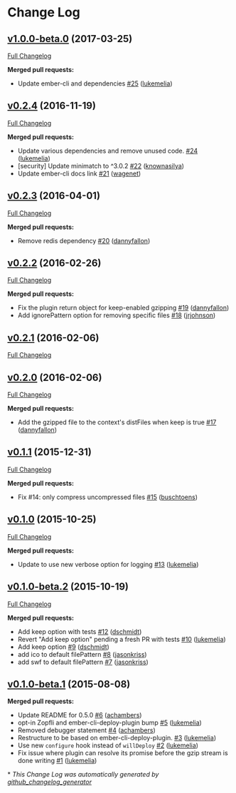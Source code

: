 # Change Log

## [v1.0.0-beta.0](https://github.com/ember-cli-deploy/ember-cli-deploy-gzip/tree/v1.0.0-beta.0) (2017-03-25)
[Full Changelog](https://github.com/ember-cli-deploy/ember-cli-deploy-gzip/compare/v0.2.4...v1.0.0-beta.0)

**Merged pull requests:**

- Update ember-cli and dependencies [\#25](https://github.com/ember-cli-deploy/ember-cli-deploy-gzip/pull/25) ([lukemelia](https://github.com/lukemelia))

## [v0.2.4](https://github.com/ember-cli-deploy/ember-cli-deploy-gzip/tree/v0.2.4) (2016-11-19)
[Full Changelog](https://github.com/ember-cli-deploy/ember-cli-deploy-gzip/compare/v0.2.3...v0.2.4)

**Merged pull requests:**

- Update various dependencies and remove unused code. [\#24](https://github.com/ember-cli-deploy/ember-cli-deploy-gzip/pull/24) ([lukemelia](https://github.com/lukemelia))
- \[security\] Update minimatch to ^3.0.2 [\#22](https://github.com/ember-cli-deploy/ember-cli-deploy-gzip/pull/22) ([knownasilya](https://github.com/knownasilya))
- Update ember-cli docs link [\#21](https://github.com/ember-cli-deploy/ember-cli-deploy-gzip/pull/21) ([wagenet](https://github.com/wagenet))

## [v0.2.3](https://github.com/ember-cli-deploy/ember-cli-deploy-gzip/tree/v0.2.3) (2016-04-01)
[Full Changelog](https://github.com/ember-cli-deploy/ember-cli-deploy-gzip/compare/v0.2.2...v0.2.3)

**Merged pull requests:**

- Remove redis dependency [\#20](https://github.com/ember-cli-deploy/ember-cli-deploy-gzip/pull/20) ([dannyfallon](https://github.com/dannyfallon))

## [v0.2.2](https://github.com/ember-cli-deploy/ember-cli-deploy-gzip/tree/v0.2.2) (2016-02-26)
[Full Changelog](https://github.com/ember-cli-deploy/ember-cli-deploy-gzip/compare/v0.2.1...v0.2.2)

**Merged pull requests:**

- Fix the plugin return object for keep-enabled gzipping [\#19](https://github.com/ember-cli-deploy/ember-cli-deploy-gzip/pull/19) ([dannyfallon](https://github.com/dannyfallon))
- Add ignorePattern option for removing specific files [\#18](https://github.com/ember-cli-deploy/ember-cli-deploy-gzip/pull/18) ([jrjohnson](https://github.com/jrjohnson))

## [v0.2.1](https://github.com/ember-cli-deploy/ember-cli-deploy-gzip/tree/v0.2.1) (2016-02-06)
[Full Changelog](https://github.com/ember-cli-deploy/ember-cli-deploy-gzip/compare/v0.2.0...v0.2.1)

## [v0.2.0](https://github.com/ember-cli-deploy/ember-cli-deploy-gzip/tree/v0.2.0) (2016-02-06)
[Full Changelog](https://github.com/ember-cli-deploy/ember-cli-deploy-gzip/compare/v0.1.1...v0.2.0)

**Merged pull requests:**

- Add the gzipped file to the context's distFiles when keep is true [\#17](https://github.com/ember-cli-deploy/ember-cli-deploy-gzip/pull/17) ([dannyfallon](https://github.com/dannyfallon))

## [v0.1.1](https://github.com/ember-cli-deploy/ember-cli-deploy-gzip/tree/v0.1.1) (2015-12-31)
[Full Changelog](https://github.com/ember-cli-deploy/ember-cli-deploy-gzip/compare/v0.1.0...v0.1.1)

**Merged pull requests:**

- Fix \#14: only compress uncompressed files [\#15](https://github.com/ember-cli-deploy/ember-cli-deploy-gzip/pull/15) ([buschtoens](https://github.com/buschtoens))

## [v0.1.0](https://github.com/ember-cli-deploy/ember-cli-deploy-gzip/tree/v0.1.0) (2015-10-25)
[Full Changelog](https://github.com/ember-cli-deploy/ember-cli-deploy-gzip/compare/v0.1.0-beta.2...v0.1.0)

**Merged pull requests:**

- Update to use new verbose option for logging [\#13](https://github.com/ember-cli-deploy/ember-cli-deploy-gzip/pull/13) ([lukemelia](https://github.com/lukemelia))

## [v0.1.0-beta.2](https://github.com/ember-cli-deploy/ember-cli-deploy-gzip/tree/v0.1.0-beta.2) (2015-10-19)
[Full Changelog](https://github.com/ember-cli-deploy/ember-cli-deploy-gzip/compare/v0.1.0-beta.1...v0.1.0-beta.2)

**Merged pull requests:**

- Add keep option with tests [\#12](https://github.com/ember-cli-deploy/ember-cli-deploy-gzip/pull/12) ([dschmidt](https://github.com/dschmidt))
- Revert "Add keep option" pending a fresh PR with tests [\#10](https://github.com/ember-cli-deploy/ember-cli-deploy-gzip/pull/10) ([lukemelia](https://github.com/lukemelia))
- Add keep option [\#9](https://github.com/ember-cli-deploy/ember-cli-deploy-gzip/pull/9) ([dschmidt](https://github.com/dschmidt))
- add ico to default filePattern [\#8](https://github.com/ember-cli-deploy/ember-cli-deploy-gzip/pull/8) ([jasonkriss](https://github.com/jasonkriss))
- add swf to default filePattern [\#7](https://github.com/ember-cli-deploy/ember-cli-deploy-gzip/pull/7) ([jasonkriss](https://github.com/jasonkriss))

## [v0.1.0-beta.1](https://github.com/ember-cli-deploy/ember-cli-deploy-gzip/tree/v0.1.0-beta.1) (2015-08-08)
**Merged pull requests:**

- Update README for 0.5.0 [\#6](https://github.com/ember-cli-deploy/ember-cli-deploy-gzip/pull/6) ([achambers](https://github.com/achambers))
- opt-in Zopfli and ember-cli-deploy-plugin bump [\#5](https://github.com/ember-cli-deploy/ember-cli-deploy-gzip/pull/5) ([lukemelia](https://github.com/lukemelia))
- Removed debugger statement [\#4](https://github.com/ember-cli-deploy/ember-cli-deploy-gzip/pull/4) ([achambers](https://github.com/achambers))
- Restructure to be based on ember-cli-deploy-plugin. [\#3](https://github.com/ember-cli-deploy/ember-cli-deploy-gzip/pull/3) ([lukemelia](https://github.com/lukemelia))
- Use new `configure` hook instead of `willDeploy` [\#2](https://github.com/ember-cli-deploy/ember-cli-deploy-gzip/pull/2) ([lukemelia](https://github.com/lukemelia))
- Fix issue where plugin can resolve its promise before the gzip stream is done writing [\#1](https://github.com/ember-cli-deploy/ember-cli-deploy-gzip/pull/1) ([lukemelia](https://github.com/lukemelia))



\* *This Change Log was automatically generated by [github_changelog_generator](https://github.com/skywinder/Github-Changelog-Generator)*